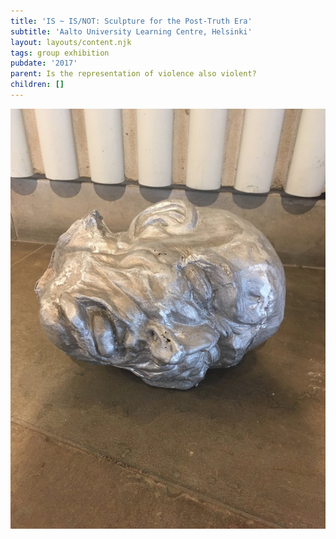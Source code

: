 ```yaml
---
title: 'IS ~ IS/NOT: Sculpture for the Post-Truth Era'
subtitle: 'Aalto University Learning Centre, Helsinki'
layout: layouts/content.njk
tags: group exhibition
pubdate: '2017'
parent: Is the representation of violence also violent?
children: []
---
```

!['Is the representation of violence also violent?', sandcasted aluminium, 2017](/static/img/ali-akbar-mehta-is-the-representation-of-violence-also-violent-sandcasted-aluminium-2017.jpg)
